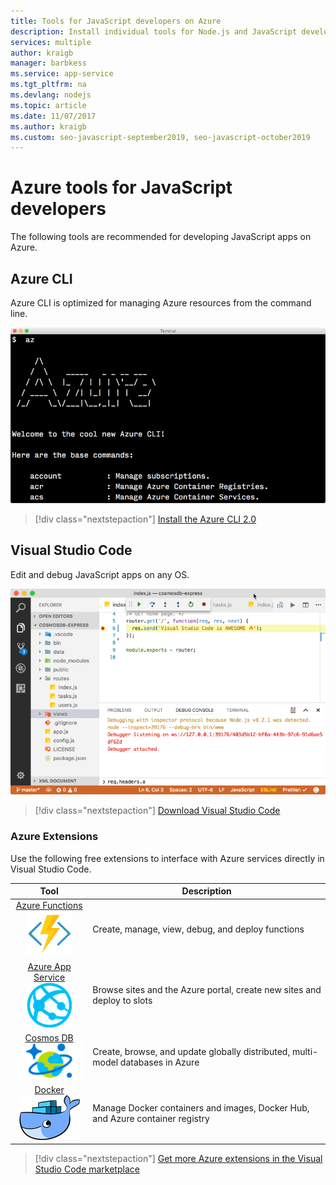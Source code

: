 ```yaml
---
title: Tools for JavaScript developers on Azure
description: Install individual tools for Node.js and JavaScript development on Azure
services: multiple
author: kraigb
manager: barbkess
ms.service: app-service
ms.tgt_pltfrm: na
ms.devlang: nodejs
ms.topic: article
ms.date: 11/07/2017 
ms.author: kraigb
ms.custom: seo-javascript-september2019, seo-javascript-october2019
---
```


# Azure tools for JavaScript developers
The following tools are recommended for developing JavaScript apps on Azure.

## Azure CLI
Azure CLI is optimized for managing Azure resources from the command line.

![Azure CLI for managing Azure Resources](media/node-azure-tools/azure-cli.png)
 
> [!div class="nextstepaction"]
> [Install the Azure CLI 2.0](/cli/azure/install-az-cli2)

## Visual Studio Code
Edit and debug JavaScript apps on any OS.

![Use Visual Studio Code to edit JavaScript](media/node-azure-tools/visual-studio-code-debug-javascript.png)

> [!div class="nextstepaction"]
> [Download Visual Studio Code](https://code.visualstudio.com)

### Azure Extensions
Use the following free extensions to interface with Azure services directly in Visual Studio Code.

| Tool | Description  |
|:---------:|---------|
| [Azure Functions](https://marketplace.visualstudio.com/items?itemName=ms-azuretools.vscode-azurefunctions) <br> [![Azure Functions Tools](media/node-azure-tools/icon-azure-functions.png)](https://marketplace.visualstudio.com/items?itemName=ms-azuretools.vscode-azurefunctions) | Create, manage, view, debug, and deploy functions|
| [Azure App Service](https://marketplace.visualstudio.com/items?itemName=ms-azuretools.vscode-azureappservice) <br> [![App Service Tools](media/node-azure-tools/icon-azure-app-service.png)](https://marketplace.visualstudio.com/items?itemName=ms-azuretools.vscode-azureappservice) | Browse sites and the Azure portal, create new sites and deploy to slots |
| [Cosmos DB ](https://marketplace.visualstudio.com/items?itemName=ms-azuretools.vscode-cosmosdb)  <br> [![Cosmos DB Tools](media/node-azure-tools/icon-cosmos-db.png)](https://marketplace.visualstudio.com/items?itemName=ms-azuretools.vscode-cosmosdb)| Create, browse, and update globally distributed, multi-model databases in Azure |
| [Docker](https://marketplace.visualstudio.com/items?itemName=formulahendry.docker-explorer)   <br> [![Cosmos DB Tools](media/node-azure-tools/icon-docker.png)](https://marketplace.visualstudio.com/items?itemName=formulahendry.docker-explorer)| Manage Docker containers and images, Docker Hub, and Azure container registry |

> [!div class="nextstepaction"]
> [Get more Azure extensions in the Visual Studio Code marketplace](https://marketplace.visualstudio.com/search?term=azure&target=VSCode&category=All%20categories&sortBy=Relevance)
